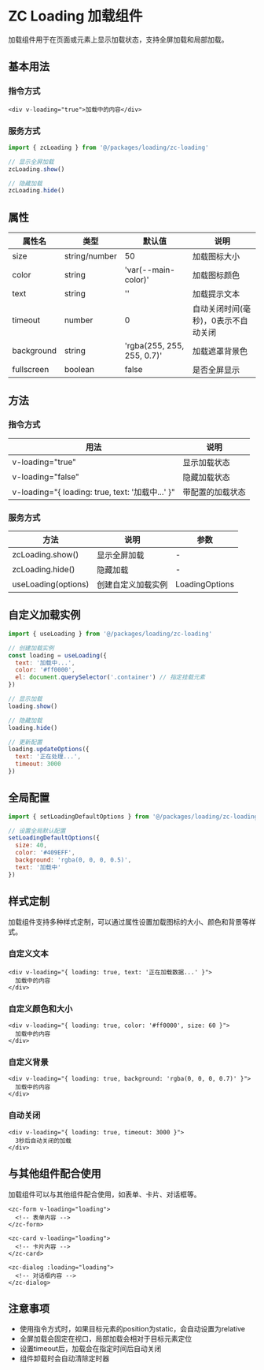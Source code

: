 







# ZC Loading 加载组件

加载组件用于在页面或元素上显示加载状态，支持全屏加载和局部加载。

## 基本用法

### 指令方式

```vue
<div v-loading="true">加载中的内容</div>
```





### 服务方式

```js
import { zcLoading } from '@/packages/loading/zc-loading'

// 显示全屏加载
zcLoading.show()

// 隐藏加载
zcLoading.hide()
```





## 属性

| 属性名 | 类型 | 默认值 | 说明 |
|-------|------|-------|------|
| size | string/number | 50 | 加载图标大小 |
| color | string | 'var(--main-color)' | 加载图标颜色 |
| text | string | '' | 加载提示文本 |
| timeout | number | 0 | 自动关闭时间(毫秒)，0表示不自动关闭 |
| background | string | 'rgba(255, 255, 255, 0.7)' | 加载遮罩背景色 |
| fullscreen | boolean | false | 是否全屏显示 |

## 方法

### 指令方式

| 用法 | 说明 |
|------|------|
| v-loading="true" | 显示加载状态 |
| v-loading="false" | 隐藏加载状态 |
| v-loading="{ loading: true, text: '加载中...' }" | 带配置的加载状态 |

### 服务方式

| 方法 | 说明 | 参数 |
|------|------|------|
| zcLoading.show() | 显示全屏加载 | - |
| zcLoading.hide() | 隐藏加载 | - |
| useLoading(options) | 创建自定义加载实例 | LoadingOptions |

## 自定义加载实例

```js
import { useLoading } from '@/packages/loading/zc-loading'

// 创建加载实例
const loading = useLoading({
  text: '加载中...',
  color: '#ff0000',
  el: document.querySelector('.container') // 指定挂载元素
})

// 显示加载
loading.show()

// 隐藏加载
loading.hide()

// 更新配置
loading.updateOptions({
  text: '正在处理...',
  timeout: 3000
})
```





## 全局配置

```js
import { setLoadingDefaultOptions } from '@/packages/loading/zc-loading'

// 设置全局默认配置
setLoadingDefaultOptions({
  size: 40,
  color: '#409EFF',
  background: 'rgba(0, 0, 0, 0.5)',
  text: '加载中'
})
```





## 样式定制

加载组件支持多种样式定制，可以通过属性设置加载图标的大小、颜色和背景等样式。

### 自定义文本

```vue
<div v-loading="{ loading: true, text: '正在加载数据...' }">
  加载中的内容
</div>
```





### 自定义颜色和大小

```vue
<div v-loading="{ loading: true, color: '#ff0000', size: 60 }">
  加载中的内容
</div>
```





### 自定义背景

```vue
<div v-loading="{ loading: true, background: 'rgba(0, 0, 0, 0.7)' }">
  加载中的内容
</div>
```





### 自动关闭

```vue
<div v-loading="{ loading: true, timeout: 3000 }">
  3秒后自动关闭的加载
</div>
```





## 与其他组件配合使用

加载组件可以与其他组件配合使用，如表单、卡片、对话框等。

```vue
<zc-form v-loading="loading">
  <!-- 表单内容 -->
</zc-form>

<zc-card v-loading="loading">
  <!-- 卡片内容 -->
</zc-card>

<zc-dialog :loading="loading">
  <!-- 对话框内容 -->
</zc-dialog>
```





## 注意事项

- 使用指令方式时，如果目标元素的position为static，会自动设置为relative
- 全屏加载会固定在视口，局部加载会相对于目标元素定位
- 设置timeout后，加载会在指定时间后自动关闭
- 组件卸载时会自动清除定时器
